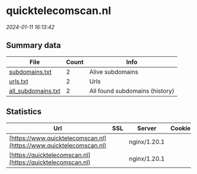 # quicktelecomscan.nl
*2024-01-11 16:13:42*
## Summary data
| File       | Count | Info |
|------------|-------|------|
|[subdomains.txt](/data/quicktelecomscan.nl/subdomains.txt)|2|Alive subdomains|
|[urls.txt](/data/quicktelecomscan.nl/urls.txt)|2|Urls|
|[all_subdomains.txt](/data/quicktelecomscan.nl/all_subdomains.txt)|2|All found subdomains (history)|
## Statistics
| Url | SSL | Server | Cookie | HSTS | CSP | XFO | XXP | RP | Tech |Title |
|------------|-------|------|------|------|------|------|------|------|------|------|
|[https://www.quicktelecomscan.nl](https://www.quicktelecomscan.nl)| |nginx/1.20.1| | | | 1:white_check_mark: | 2:white_check_mark: | 3:white_check_mark: |Nginx:1.20.1 PHP||
|[https://quicktelecomscan.nl](https://quicktelecomscan.nl)| |nginx/1.20.1| | | | 1:white_check_mark: | 2:white_check_mark: | 3:white_check_mark: |Nginx:1.20.1 PHP||
